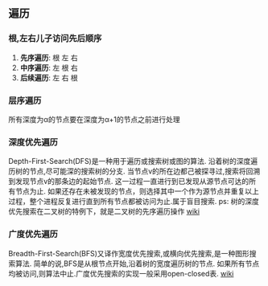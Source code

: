 ## **遍历**

### 根,左右儿子访问先后顺序
1. **先序遍历**: 根 左 右
2. **中序遍历**: 左 根 右
3. **后续遍历**: 左 右 根

### **层序遍历**
所有深度为α的节点要在深度为α+1的节点之前进行处理

### **深度优先遍历**
Depth-First-Search(DFS)是一种用于遍历或搜索树或图的算法.
沿着树的深度遍历树的节点,尽可能深的搜索树的分支.
当节点v的所在边都己被探寻过,搜索将回溯到发现节点v的那条边的起始节点.
这一过程一直进行到已发现从源节点可达的所有节点为止.
如果还存在未被发现的节点，则选择其中一个作为源节点并重复以上过程，整个进程反复进行直到所有节点都被访问为止.属于盲目搜索.
ps: 树的深度优先搜索在二叉树的特例下，就是二叉树的先序遍历操作
[wiki](https://zh.wikipedia.org/wiki/%E6%B7%B1%E5%BA%A6%E4%BC%98%E5%85%88%E6%90%9C%E7%B4%A2)

### **广度优先遍历**
Breadth-First-Search(BFS)又译作宽度优先搜索,或横向优先搜索,是一种图形搜索算法.
简单的说,BFS是从根节点开始,沿着树的宽度遍历树的节点.
如果所有节点均被访问,则算法中止.广度优先搜索的实现一般采用open-closed表.
[wiki](https://zh.wikipedia.org/wiki/%E5%B9%BF%E5%BA%A6%E4%BC%98%E5%85%88%E6%90%9C%E7%B4%A2)